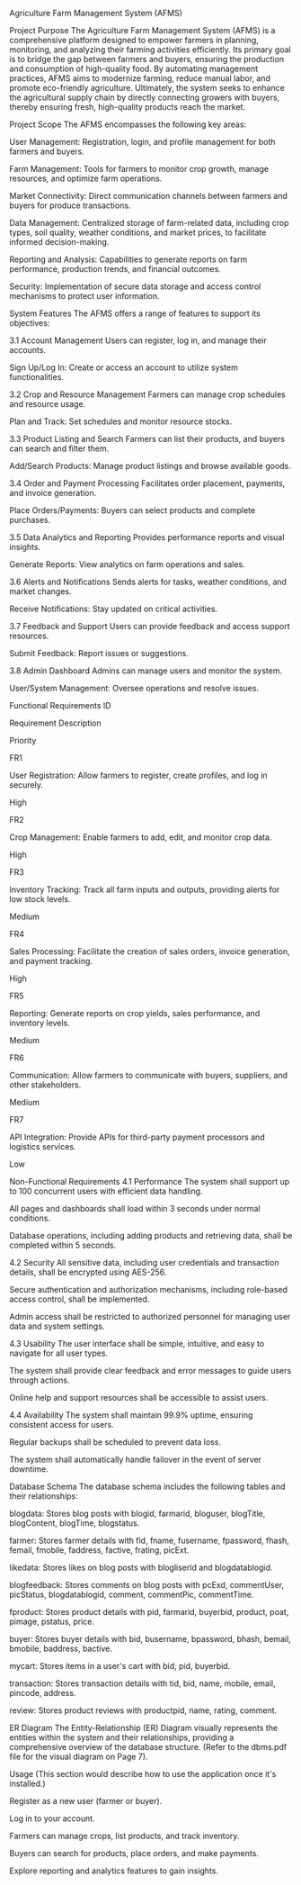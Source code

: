 Agriculture Farm Management System (AFMS)

Project Purpose
The Agriculture Farm Management System (AFMS) is a comprehensive platform designed to empower farmers in planning, monitoring, and analyzing their farming activities efficiently. Its primary goal is to bridge the gap between farmers and buyers, ensuring the production and consumption of high-quality food. By automating management practices, AFMS aims to modernize farming, reduce manual labor, and promote eco-friendly agriculture. Ultimately, the system seeks to enhance the agricultural supply chain by directly connecting growers with buyers, thereby ensuring fresh, high-quality products reach the market.

Project Scope
The AFMS encompasses the following key areas:

User Management: Registration, login, and profile management for both farmers and buyers.

Farm Management: Tools for farmers to monitor crop growth, manage resources, and optimize farm operations.

Market Connectivity: Direct communication channels between farmers and buyers for produce transactions.

Data Management: Centralized storage of farm-related data, including crop types, soil quality, weather conditions, and market prices, to facilitate informed decision-making.

Reporting and Analysis: Capabilities to generate reports on farm performance, production trends, and financial outcomes.

Security: Implementation of secure data storage and access control mechanisms to protect user information.

System Features
The AFMS offers a range of features to support its objectives:

3.1 Account Management
Users can register, log in, and manage their accounts.

Sign Up/Log In: Create or access an account to utilize system functionalities.

3.2 Crop and Resource Management
Farmers can manage crop schedules and resource usage.

Plan and Track: Set schedules and monitor resource stocks.

3.3 Product Listing and Search
Farmers can list their products, and buyers can search and filter them.

Add/Search Products: Manage product listings and browse available goods.

3.4 Order and Payment Processing
Facilitates order placement, payments, and invoice generation.

Place Orders/Payments: Buyers can select products and complete purchases.

3.5 Data Analytics and Reporting
Provides performance reports and visual insights.

Generate Reports: View analytics on farm operations and sales.

3.6 Alerts and Notifications
Sends alerts for tasks, weather conditions, and market changes.

Receive Notifications: Stay updated on critical activities.

3.7 Feedback and Support
Users can provide feedback and access support resources.

Submit Feedback: Report issues or suggestions.

3.8 Admin Dashboard
Admins can manage users and monitor the system.

User/System Management: Oversee operations and resolve issues.

Functional Requirements
ID

Requirement Description

Priority

FR1

User Registration: Allow farmers to register, create profiles, and log in securely.

High

FR2

Crop Management: Enable farmers to add, edit, and monitor crop data.

High

FR3

Inventory Tracking: Track all farm inputs and outputs, providing alerts for low stock levels.

Medium

FR4

Sales Processing: Facilitate the creation of sales orders, invoice generation, and payment tracking.

High

FR5

Reporting: Generate reports on crop yields, sales performance, and inventory levels.

Medium

FR6

Communication: Allow farmers to communicate with buyers, suppliers, and other stakeholders.

Medium

FR7

API Integration: Provide APIs for third-party payment processors and logistics services.

Low

Non-Functional Requirements
4.1 Performance
The system shall support up to 100 concurrent users with efficient data handling.

All pages and dashboards shall load within 3 seconds under normal conditions.

Database operations, including adding products and retrieving data, shall be completed within 5 seconds.

4.2 Security
All sensitive data, including user credentials and transaction details, shall be encrypted using AES-256.

Secure authentication and authorization mechanisms, including role-based access control, shall be implemented.

Admin access shall be restricted to authorized personnel for managing user data and system settings.

4.3 Usability
The user interface shall be simple, intuitive, and easy to navigate for all user types.

The system shall provide clear feedback and error messages to guide users through actions.

Online help and support resources shall be accessible to assist users.

4.4 Availability
The system shall maintain 99.9% uptime, ensuring consistent access for users.

Regular backups shall be scheduled to prevent data loss.

The system shall automatically handle failover in the event of server downtime.

Database Schema
The database schema includes the following tables and their relationships:

blogdata: Stores blog posts with blogid, farmarid, bloguser, blogTitle, blogContent, blogTime, blogstatus.

farmer: Stores farmer details with fid, fname, fusername, fpassword, fhash, femail, fmobile, faddress, factive, frating, picExt.

likedata: Stores likes on blog posts with blogliserld and blogdatablogid.

blogfeedback: Stores comments on blog posts with pcExd, commentUser, picStatus, blogdatablogid, comment, commentPic, commentTime.

fproduct: Stores product details with pid, farmarid, buyerbid, product, poat, pimage, pstatus, price.

buyer: Stores buyer details with bid, busername, bpassword, bhash, bemail, bmobile, baddress, bactive.

mycart: Stores items in a user's cart with bid, pid, buyerbid.

transaction: Stores transaction details with tid, bid, name, mobile, email, pincode, address.

review: Stores product reviews with productpid, name, rating, comment.

ER Diagram
The Entity-Relationship (ER) Diagram visually represents the entities within the system and their relationships, providing a comprehensive overview of the database structure. (Refer to the dbms.pdf file for the visual diagram on Page 7).


Usage
(This section would describe how to use the application once it's installed.)

Register as a new user (farmer or buyer).

Log in to your account.

Farmers can manage crops, list products, and track inventory.

Buyers can search for products, place orders, and make payments.

Explore reporting and analytics features to gain insights.

